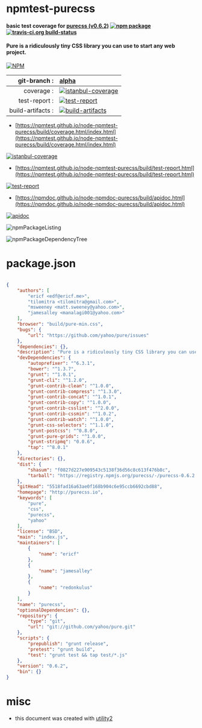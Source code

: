 # npmtest-purecss

#### basic test coverage for  [purecss (v0.6.2)](http://purecss.io)  [![npm package](https://img.shields.io/npm/v/npmtest-purecss.svg?style=flat-square)](https://www.npmjs.org/package/npmtest-purecss) [![travis-ci.org build-status](https://api.travis-ci.org/npmtest/node-npmtest-purecss.svg)](https://travis-ci.org/npmtest/node-npmtest-purecss)

#### Pure is a ridiculously tiny CSS library you can use to start any web project.

[![NPM](https://nodei.co/npm/purecss.png?downloads=true&downloadRank=true&stars=true)](https://www.npmjs.com/package/purecss)

| git-branch : | [alpha](https://github.com/npmtest/node-npmtest-purecss/tree/alpha)|
|--:|:--|
| coverage : | [![istanbul-coverage](https://npmtest.github.io/node-npmtest-purecss/build/coverage.badge.svg)](https://npmtest.github.io/node-npmtest-purecss/build/coverage.html/index.html)|
| test-report : | [![test-report](https://npmtest.github.io/node-npmtest-purecss/build/test-report.badge.svg)](https://npmtest.github.io/node-npmtest-purecss/build/test-report.html)|
| build-artifacts : | [![build-artifacts](https://npmtest.github.io/node-npmtest-purecss/glyphicons_144_folder_open.png)](https://github.com/npmtest/node-npmtest-purecss/tree/gh-pages/build)|

- [https://npmtest.github.io/node-npmtest-purecss/build/coverage.html/index.html](https://npmtest.github.io/node-npmtest-purecss/build/coverage.html/index.html)

[![istanbul-coverage](https://npmtest.github.io/node-npmtest-purecss/build/screenCapture.buildCi.browser.%252Ftmp%252Fbuild%252Fcoverage.lib.html.png)](https://npmtest.github.io/node-npmtest-purecss/build/coverage.html/index.html)

- [https://npmtest.github.io/node-npmtest-purecss/build/test-report.html](https://npmtest.github.io/node-npmtest-purecss/build/test-report.html)

[![test-report](https://npmtest.github.io/node-npmtest-purecss/build/screenCapture.buildCi.browser.%252Ftmp%252Fbuild%252Ftest-report.html.png)](https://npmtest.github.io/node-npmtest-purecss/build/test-report.html)

- [https://npmdoc.github.io/node-npmdoc-purecss/build/apidoc.html](https://npmdoc.github.io/node-npmdoc-purecss/build/apidoc.html)

[![apidoc](https://npmdoc.github.io/node-npmdoc-purecss/build/screenCapture.buildCi.browser.%252Ftmp%252Fbuild%252Fapidoc.html.png)](https://npmdoc.github.io/node-npmdoc-purecss/build/apidoc.html)

![npmPackageListing](https://npmtest.github.io/node-npmtest-purecss/build/screenCapture.npmPackageListing.svg)

![npmPackageDependencyTree](https://npmtest.github.io/node-npmtest-purecss/build/screenCapture.npmPackageDependencyTree.svg)



# package.json

```json

{
    "authors": [
        "ericf <edf@ericf.me>",
        "tilomitra <tilomitra@gmail.com>",
        "msweeney <matt.sweeney@yahoo.com>",
        "jamesalley <manalagi001@yahoo.com>"
    ],
    "browser": "build/pure-min.css",
    "bugs": {
        "url": "https://github.com/yahoo/pure/issues"
    },
    "dependencies": {},
    "description": "Pure is a ridiculously tiny CSS library you can use to start any web project.",
    "devDependencies": {
        "autoprefixer": "^6.3.1",
        "bower": "^1.3.7",
        "grunt": "^1.0.1",
        "grunt-cli": "^1.2.0",
        "grunt-contrib-clean": "^1.0.0",
        "grunt-contrib-compress": "^1.3.0",
        "grunt-contrib-concat": "^1.0.1",
        "grunt-contrib-copy": "^1.0.0",
        "grunt-contrib-csslint": "^2.0.0",
        "grunt-contrib-cssmin": "^1.0.2",
        "grunt-contrib-watch": "^1.0.0",
        "grunt-css-selectors": "^1.1.0",
        "grunt-postcss": "^0.8.0",
        "grunt-pure-grids": "^1.0.0",
        "grunt-stripmq": "0.0.6",
        "tap": "^8.0.1"
    },
    "directories": {},
    "dist": {
        "shasum": "f0827d227e909543c5138f36d56c8c613f476b8c",
        "tarball": "https://registry.npmjs.org/purecss/-/purecss-0.6.2.tgz"
    },
    "gitHead": "5518fad16a63ae0f168b904c6e95ccb6692cbd88",
    "homepage": "http://purecss.io",
    "keywords": [
        "pure",
        "css",
        "purecss",
        "yahoo"
    ],
    "license": "BSD",
    "main": "index.js",
    "maintainers": [
        {
            "name": "ericf"
        },
        {
            "name": "jamesalley"
        },
        {
            "name": "redonkulus"
        }
    ],
    "name": "purecss",
    "optionalDependencies": {},
    "repository": {
        "type": "git",
        "url": "git://github.com/yahoo/pure.git"
    },
    "scripts": {
        "prepublish": "grunt release",
        "pretest": "grunt build",
        "test": "grunt test && tap test/*.js"
    },
    "version": "0.6.2",
    "bin": {}
}
```



# misc
- this document was created with [utility2](https://github.com/kaizhu256/node-utility2)

